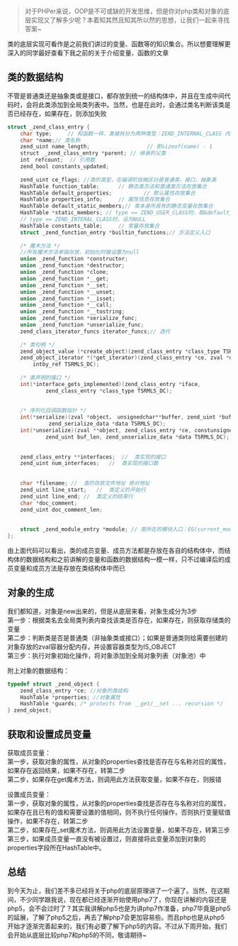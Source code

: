 >对于PHPer来说，OOP是不可或缺的开发思维，但是你对php类和对象的底层实现又了解多少呢？本着知其然且知其所以然的思想，让我们一起来寻找答案~

类的底层实现可看作是之前我们讲过的变量、函数等的知识集合。所以想要理解更深入的同学最好查看下我之前的关于介绍变量、函数的文章

## 类的数据结构
不管是普通类还是抽象类或是接口，都存放到统一的结构体中，并且在生成中间代码时，会将此类添加到全局类列表中。当然，也是在此时，会通过类名判断该类是否已经存在，如果存在，则添加失败
```c
struct _zend_class_entry {
    char type;     // 和函数一样，类被拆分为两种类型：ZEND_INTERNAL_CLASS 内部类型和ZEND_USER_CLASS 用户自定义类型
    char *name;// 类名称
    zend_uint name_length;                  // 即sizeof(name) - 1
    struct　_zend_class_entry *parent; // 继承的父类
    int　refcount;  // 引用数
    zend_bool constants_updated;
 
    zend_uint ce_flags;	//类的类型，在编译阶段被区分是普通类，接口，抽象类
    HashTable function_table;      // 静态类方法和普通类方法存放集合
    HashTable default_properties;          // 默认属性存放集合
    HashTable properties_info;     // 属性信息存放集合
    HashTable default_static_members;// 类本身所具有的静态变量存放集合
    HashTable *static_members; // type == ZEND_USER_CLASS时，取&default_static_members;
    // type == ZEND_INTERAL_CLASS时，设为NULL
    HashTable constants_table;     // 常量存放集合
    struct _zend_function_entry *builtin_functions;// 方法定义入口
 
	/* 魔术方法 */
    //所有魔术方法单独存放，初始化时被设置为null
    union _zend_function *constructor;
    union _zend_function *destructor;
    union _zend_function *clone;
    union _zend_function *__get;
    union _zend_function *__set;
    union _zend_function *__unset;
    union _zend_function *__isset;
    union _zend_function *__call;
    union _zend_function *__tostring;
    union _zend_function *serialize_func;
    union _zend_function *unserialize_func;
    zend_class_iterator_funcs iterator_funcs;// 迭代
 
    /* 类句柄 */
    zend_object_value (*create_object)(zend_class_entry *class_type TSRMLS_DC);
    zend_object_iterator *(*get_iterator)(zend_class_entry *ce, zval *object,
        intby_ref TSRMLS_DC);
 
    /* 类声明的接口 */
    int(*interface_gets_implemented)(zend_class_entry *iface,
            zend_class_entry *class_type TSRMLS_DC);
 
 
    /* 序列化回调函数指针 */
    int(*serialize)(zval *object， unsignedchar**buffer, zend_uint *buf_len,
             zend_serialize_data *data TSRMLS_DC);
    int(*unserialize)(zval **object, zend_class_entry *ce, constunsignedchar*buf,
            zend_uint buf_len, zend_unserialize_data *data TSRMLS_DC);
 
 
    zend_class_entry **interfaces;  //  类实现的接口
    zend_uint num_interfaces;   //  类实现的接口数
 
 
    char *filename; //  类的存放文件地址 绝对地址
    zend_uint line_start;   //  类定义的开始行
    zend_uint line_end; //  类定义的结束行
    char *doc_comment;
    zend_uint doc_comment_len;
 
 
    struct _zend_module_entry *module; // 类所在的模块入口：EG(current_module)
};
```
由上面代码可以看出，类的成员变量、成员方法都是存放在各自的结构体中，而结构体的数据结构和之前讲解的变量和函数的数据结构一模一样，只不过编译后的成员变量和成员方法是存放在类结构体中而已

## 对象的生成
我们都知道，对象是new出来的，但是从底层来看，对象生成分为3步   
第一步：根据类名去全局类列表内查找该类是否存在，如果存在，则获取存储类的变量   
第二步：判断类是否是普通类（非抽象类或接口）；如果是普通类则给需要创建的对象存放的zval容器分配内存，并设置容器类型为IS_OBJECT   
第三步：执行对象初始化操作，将对象添加到全局对象列表（对象池）中

附上对象的数据结构：
```c
typedef struct _zend_object {
    zend_class_entry *ce; //对象的类结构
    HashTable *properties; //对象属性
    HashTable *guards; /* protects from __get/__set ... recursion */
} zend_object;
```

## 获取和设置成员变量

获取成员变量：   
第一步，获取对象的属性，从对象的properties查找是否存在与名称对应的属性，如果存在返回结果，如果不存在，转第二步   
第二步，如果存在get魔术方法，则调用此方法获取变量，如果不存在，则报错

设置成员变量：   
第一步，获取对象的属性，从对象的properties查找是否存在与名称对应的属性，如果存在且已有的值和需要设置的值相同，则不执行任何操作，否则执行变量赋值操作，如果不存在，转第二步   
第二步，如果存在_set魔术方法，则调用此方法设置变量，如果不存在，转第三步   
第三步，如果成员变量一直没有被设置过，则直接将此变量添加到对象的properties字段所在HashTable中。

## 总结
到今天为止，我们差不多已经将关于php的底层原理讲了一个遍了。当然，在这期间，不少同学跟我说，现在都已经逐渐开始使用php7了，你现在讲解的内容还是php5，会不会过时了？其实我讲解php5也是为讲php7作准备，php7毕竟是php5的延展，了解了php5之后，再去了解php7会更加容易些。而且php也是从php5开始才逐渐完善起来的，我们有必要了解下php5的内容。不过从下周开始，我们会开始从底层比较php7和php5的不同，敬请期待~
